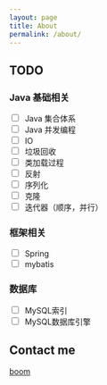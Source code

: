 ```yaml
---
layout: page
title: About
permalink: /about/
---
```


## TODO
### Java 基础相关

<input type="checkbox"/>&nbsp;&nbsp;Java 集合体系 <br/>
<input type="checkbox"/>&nbsp;&nbsp;Java 并发编程 <br/>
<input type="checkbox"/>&nbsp;&nbsp;IO<br/>
<input type="checkbox"/>&nbsp;&nbsp;垃圾回收<br/>
<input type="checkbox"/>&nbsp;&nbsp;类加载过程<br/>
<input type="checkbox"/>&nbsp;&nbsp;反射</br>
<input type="checkbox"/>&nbsp;&nbsp;序列化</br>
<input type="checkbox"/>&nbsp;&nbsp;克隆</br>
<input type="checkbox"/>&nbsp;&nbsp;迭代器（顺序，并行）</br>


### 框架相关
<input type="checkbox"/>&nbsp;&nbsp;Spring<br/>
<input type="checkbox"/>&nbsp;&nbsp;mybatis<br/>

### 数据库
<input type="checkbox"/>&nbsp;&nbsp;MySQL索引<br/>
<input type="checkbox"/>&nbsp;&nbsp;MySQL数据库引擎<br/>


## Contact me

[boom](mailto:boomyyyy@163.com)